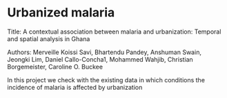 # Urbanized malaria
Title: A contextual association between malaria and urbanization: Temporal and spatial analysis in Ghana 

Authors:  Merveille Koissi Savi, Bhartendu Pandey, Anshuman Swain, Jeongki Lim, Daniel Callo-Concha1, Mohammed Wahjib, Christian Borgemeister, Caroline O. Buckee

 In this project we check with the existing data in which conditions the incidence of malaria is affected by urbanization 
